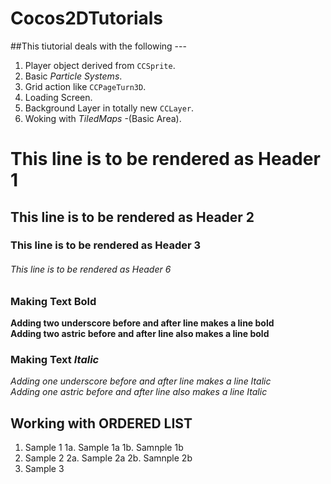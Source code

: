 Cocos2DTutorials
================
##This tiutorial deals with the following ---

1. Player object derived from <code>CCSprite</code>.
2. Basic *Particle Systems*.
3. Grid action like <code>CCPageTurn3D</code>.
4. Loading Screen.
5. Background Layer in totally new <code>CCLayer</code>.
6. Woking with *TiledMaps* -(Basic Area).


# This line is to be rendered as Header 1
## This line is to be rendered as Header 2
### This line is to be rendered as Header 3
###### This line is to be rendered as Header 6

### Making Text **Bold**
__Adding two underscore before and after line makes a line bold__<br>
**Adding two astric before and after line also makes a line bold**

### Making Text *Italic*
_Adding one underscore before and after line makes a line Italic_<br>
*Adding one astric before and after line also makes a line Italic*


## Working with ORDERED LIST

1. Sample 1
   1a. Sample 1a
   1b. Samnple 1b
2. Sample 2
   2a. Sample 2a
   2b. Samnple 2b
3. Sample 3
